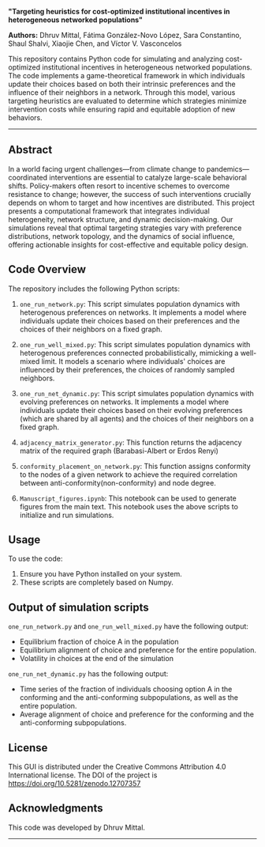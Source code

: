 **"Targeting heuristics for cost-optimized institutional incentives in heterogeneous networked populations"**

**Authors:** Dhruv Mittal, Fátima González-Novo López, Sara Constantino, Shaul Shalvi, Xiaojie Chen, and Víctor V. Vasconcelos

This repository contains Python code for simulating and analyzing cost-optimized institutional incentives in heterogeneous networked populations. The code implements a game-theoretical framework in which individuals update their choices based on both their intrinsic preferences and the influence of their neighbors in a network. Through this model, various targeting heuristics are evaluated to determine which strategies minimize intervention costs while ensuring rapid and equitable adoption of new behaviors.


---


## Abstract
In a world facing urgent challenges—from climate change to pandemics—coordinated interventions are essential to catalyze large-scale behavioral shifts. Policy-makers often resort to incentive schemes to overcome resistance to change; however, the success of such interventions crucially depends on whom to target and how incentives are distributed. This project presents a computational framework that integrates individual heterogeneity, network structure, and dynamic decision-making. Our simulations reveal that optimal targeting strategies vary with preference distributions, network topology, and the dynamics of social influence, offering actionable insights for cost-effective and equitable policy design.

## Code Overview

The repository includes the following Python scripts:

1. `one_run_network.py`: This script simulates population dynamics with heterogenous preferences on networks. It implements a model where individuals update their choices based on their preferences and the choices of their neighbors on a fixed graph.

2. `one_run_well_mixed.py`: This script simulates population dynamics with heterogenous preferences connected probabilistically, mimicking a well-mixed limit. It models a scenario where individuals' choices are influenced by their preferences, the choices of randomly sampled neighbors.

3. `one_run_net_dynamic.py`: This script simulates population dynamics with evolving preferences on networks. It implements a model where individuals update their choices based on their evolving preferences (which are shared by all agents) and the choices of their neighbors on a fixed graph.

4. `adjacency_matrix_generator.py`: This function returns the adjacency matrix of the required graph (Barabasi-Albert or Erdos Renyi)

5. `conformity_placement_on_network.py`: This function assigns conformity to the nodes of a given network to achieve the required correlation between anti-conformity(non-conformity) and node degree.

6. `Manuscript_figures.ipynb`: This notebook can be used to generate figures from the main text. This notebook uses the above scripts to initialize and run simulations.

## Usage

To use the code:

1. Ensure you have Python installed on your system.
2. These scripts are completely based on Numpy. 


## Output of simulation scripts

`one_run_network.py` and `one_run_well_mixed.py` have the following output:

- Equilibrium fraction of choice A in the population
- Equilibrium alignment of choice and preference for the entire population.
- Volatility in choices at the end of the simulation

  
`one_run_net_dynamic.py` has the following output: 

- Time series of the fraction of individuals choosing option A in the conforming and the anti-conforming subpopulations, as well as the entire population.
- Average alignment of choice and preference for the conforming and the anti-conforming subpopulations.

## License

This GUI is distributed under the Creative Commons Attribution 4.0 International license. The DOI of the project is https://doi.org/10.5281/zenodo.12707357


## Acknowledgments

This code was developed by Dhruv Mittal.

---
